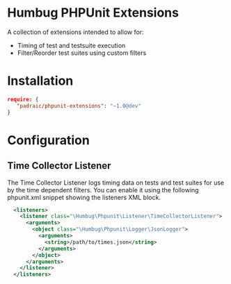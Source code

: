 Humbug PHPUnit Extensions
=========================

A collection of extensions intended to allow for:
* Timing of test and testsuite execution
* Filter/Reorder test suites using custom filters


Installation
============

```json
require: {
   "padraic/phpunit-extensions": "~1.0@dev"
}
```
Configuration
=============

Time Collector Listener
-----------------------

The Time Collector Listener logs timing data on tests and test suites for use
by the time dependent filters. You can enable it using the following phpunit.xml
snippet showing the listeners XML block.

```xml
  <listeners>
    <listener class="\Humbug\Phpunit\Listener\TimeCollectorListener">
      <arguments>
        <object class="\Humbug\Phpunit\Logger\JsonLogger">
          <arguments>
            <string>/path/to/times.json</string>
          </arguments>
        </object>
      </arguments>
    </listener>
  </listeners>
```